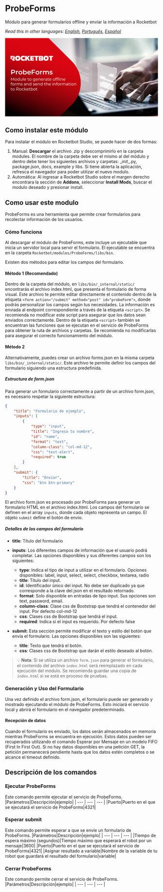 # ProbeForms
  
Módulo para generar formularios offline y enviar la información a Rocketbot  

*Read this in other languages: [English](Manual_ProbeForms.md), [Português](Manual_ProbeForms.pr.md), [Español](Manual_ProbeForms.es.md)*
  
![banner](imgs/Banner_ProbeForms.jpg)
## Como instalar este módulo
  
Para instalar el módulo en Rocketbot Studio, se puede hacer de dos formas:
1. Manual: __Descargar__ el archivo .zip y descomprimirlo en la carpeta modules. El nombre de la carpeta debe ser el mismo al del módulo y dentro debe tener los siguientes archivos y carpetas: \__init__.py, package.json, docs, example y libs. Si tiene abierta la aplicación, refresca el navegador para poder utilizar el nuevo modulo.
2. Automática: Al ingresar a Rocketbot Studio sobre el margen derecho encontrara la sección de **Addons**, seleccionar **Install Mods**, buscar el modulo deseado y presionar install.  



## Como usar este modulo

ProbeForms es una herramienta que permite crear formularios para recolectar información de los usuarios.

### Cómo funciona

Al descargar el módulo de ProbeForms, este incluye un ejecutable que inicia un servidor local para servir el formulario. El ejecutable se encuentra en la carpeta `Rocketbot/modules/ProbeForms/libs/bin`.

Existen dos métodos para editar los campos del formulario.

#### Método 1 (Recomendado)

Dentro de la carpeta del módulo, en `libs/bin/_internal/static/` encontrarás el archivo index.html, que presenta el formulario de forma visual. Este archivo te permite editar directamente el contenido dentro de la etiqueta `<form action="/submit" method="post" id="probeForm">`, donde podrás personalizar los campos según tus necesidades. La información es enviada al endpoint correspondiente a través de la etiqueta `<script>`. Se recomienda no modificar este script para asegurar que los datos sean enviados correctamente.
Dentro de la etiqueta 
`<script>` también se encuentran las funciones que se ejecutan en el servicio de ProbeForms para obtener la ruta de archivos y carpetas. Se recomienda no modificarlas para asegurar el correcto funcionamiento del módulo.

#### Método 2

Alternativamente, puedes crear un archivo forms.json en la misma carpeta `libs/bin/_internal/static/`. Este archivo te permite definir los campos del formulario siguiendo una estructura predefinida.

##### Estructura de form.json

Para generar un formulario correctamente a partir de un archivo form.json, es necesario respetar la siguiente estructura:

```json
{
    "title": "Formulario de ejemplo",
    "inputs": [
        {
            "type": "input",
            "title": "Ingresa tu nombre",
            "id": "name",
            "format": "text",
            "column-class": "col-md-12",
            "css": "text-alert",
            "required": true
        }
    ],
    "submit": {
        "title": "Enviar",
        "css": "btn btn-primary"
    }
}
```


El archivo form.json es procesado por ProbeForms para generar un formulario HTML en el archivo index.html. Los campos del formulario se definen en el array `inputs`, donde cada objeto representa un campo. El objeto `submit` define el botón de envío.

##### Detalles de los campos del formulario

- **title**: Título del formulario

- **inputs**: Los diferentes campos de información que el usuario podrá completar. Las opciones disponibles y sus diferentes campos son los siguientes:
    - **type**: Indica el tipo de input a utilizar en el formulario. Opciones disponibles: label, input, select, select, checkbox, textarea, radio
    - **title**: Título del input.
    - **id**: Identificador único del input. No debe ser duplicado ya que corresponde a la clave del json en el resultado retornado.
    - **format**: Solo disponible en entradas de tipo input. Sus opciones son text, password, email.
    - **column-class**: Clase css de Bootstrap que tendrá el contenedor del input. Por defecto col-md-12
    - **css**: Clases css de Bootstrap que tendrá el input.
    - **required**: Indica si el input es requerido. Por defecto false

- **submit**: Esta sección permite modificar el texto y estilo del botón que envía el formulario. Las opciones disponibles son las siguientes:
    - **title**: Texto que tendrá el botón.
    - **css**: Clases css de Bootstrap que darán el estilo deseado al botón.

> 💡 **Nota**: Si se utiliza un archivo `form.json` para generar el formulario, el contenido del archivo `index.html` será reemplazado en cada ejecución del módulo. Se recomienda guardar una copia de `index.html` si se está en proceso de pruebas.

### Generación y Uso del Formulario

Una vez definido el archivo form.json, el formulario puede ser generado y mostrado ejecutando el módulo de ProbeForms. Esto iniciará el servicio local y abrirá el formulario en el navegador predeterminado.

#### Recepción de datos

Cuando el formulario es enviado, los datos serán almacenados en memoria mientras ProbeForms se encuentra en ejecución. Estos datos pueden ser recuperados utilizando el comando Esperar por Mensaje en un modelo FIFO (First In First Out). Si no hay datos disponibles en una petición GET, la petición permanecerá pendiente hasta que los datos estén completos o se alcance el timeout definido.


## Descripción de los comandos

### Ejecutar ProbeForms
  
Este comando permite ejecutar el servicio de ProbeForms.
|Parámetros|Descripción|ejemplo|
| --- | --- | --- |
|Puerto|Puerto en el que se ejecutará el servicio de ProbeForms|4321|

### Esperar submit
  
Este comando permite esperar a que se envíe un formulario de ProbeForms.
|Parámetros|Descripción|ejemplo|
| --- | --- | --- |
|Tiempo de espera máximo (segundos)|Tiempo máximo que esperará el robot por un mensaje|3600|
|Puerto|Puerto en el que se ejecutará el servicio de ProbeForms|4321|
|Asignar resultado a variable|Nombre de la variable de tu robot que guardará el resultado del formulario|variable|

### Cerrar ProbeForms
  
Este comando permite cerrar el servicio de ProbeForms.
|Parámetros|Descripción|ejemplo|
| --- | --- | --- |

